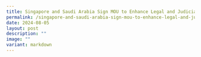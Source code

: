 ```yaml
---
title: Singapore and Saudi Arabia Sign MOU to Enhance Legal and Judicial Cooperation
permalink: /singapore-and-saudi-arabia-sign-mou-to-enhance-legal-and-judicial-cooperation/
date: 2024-08-05
layout: post
description: ""
image: ""
variant: markdown
---
```

